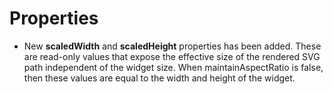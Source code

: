 # Properties

* New **scaledWidth** and **scaledHeight** properties has been added.  These are read-only values
  that expose the effective size of the rendered SVG path independent of the widget size. When
  maintainAspectRatio is false, then these values are equal to the width and height of the widget.
